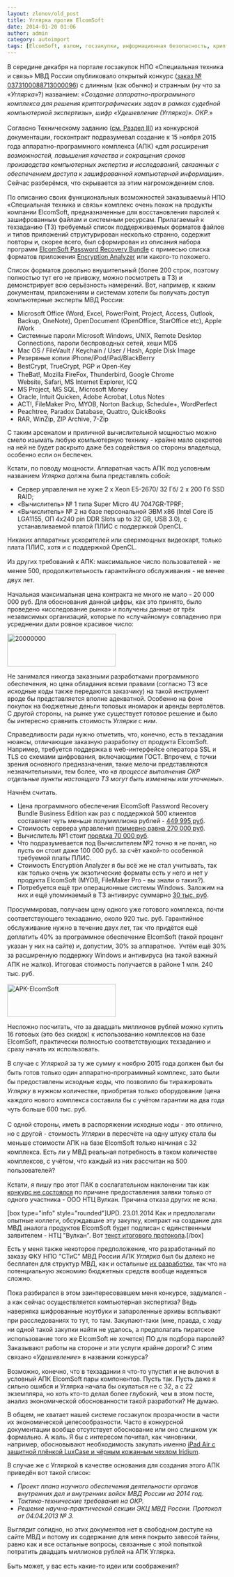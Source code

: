 ```yaml
---
layout: zlonov/old_post
title: Углярка против ElcomSoft
date: 2014-01-20 01:06
author: admin
category: autoimport
tags: [ElcomSoft, взлом, госзакупки, информационная безопасность, криптография, МВД, НТЦ Вулкан, пароль, Углярка, экспертиза]
---
```

<span style="line-height: 1.5em;">В середине декабря на портале госзакупок НПО «Специальная техника и связь» МВД России опубликовало открытый конкурс (<a href="http://zl.lc/sdp8n" target="_blank">заказ № 0373100088713000096</a>) </span><span style="line-height: 1.5em;">с длинным (как обычно) и странным (ну что за «<em>Углярка</em>»?) названием: «<em>Создание аппаратно-программного комплекса для решения криптографических задач в рамках судебной компьютерной экспертизы», шифр «Удешевление (Углярка)». ОКР.</em>»</span>

<span style="line-height: 1.5em;">Согласно Техническому заданию (<a href="http://zl.lc/xt5cd" target="_blank">см. Раздел III</a>) из конкурсной документации, госконтракт подразумевал создание к 15 ноября 2015 года аппаратно-программного комплекса (АПК) «<em>для расширения возможностей, повышения качества и сокращения сроков производства компьютерных экспертиз и исследований, связанных с обеспечением доступа к зашифрованной компьютерной информации</em>». Сейчас разберёмся, что скрывается за этим нагромождением слов.</span>

По описанию своих функциональных возможностей заказываемый НПО «Специальная техника и связь» комплекс очень похож на продукты компании ElcomSoft, предназначенные для восстановления паролей к зашифрованным файлам и системным ресурсам. Прилагаемый к техзаданию (ТЗ) требуемый список поддерживаемых форматов файлов и типов приложений структурирован несколько странно, содержит повторы и, скорее всего, был сформирован из описания набора программ <a href="http://zl.lc/74u86" target="_blank">ElcomSoft Password Recovery Bundle</a> с примесью списка форматов приложения <a href="http://zl.lc/o35ha" target="_blank">Encryption Analyzer</a> или какого-то похожего.

Список форматов довольно внушительный (более 200 строк, поэтому полностью тут его не привожу, можно посмотреть в ТЗ) и демонстрирует всю серьёзность намерений. Вот, например, к каким документам, приложениям и системам хотели бы получать доступ компьютерные эксперты МВД России:
<ul>
	<li>Microsoft Office (Word, Excel, PowerPoint, Project, Access, Outlook, Backup, OneNote), OpenDocument (OpenOffice, StarOffice etc), Apple iWork</li>
	<li>Системные пароли Microsoft Windows, UNIX, Remote Desktop Connections, пароли беспроводных сетей, хеши MD5</li>
	<li>Mac OS / FileVault / Keychain / User / Hash, Apple Disk Image</li>
	<li>Резервные копии iPhone/iPod/iPad/BlackBerry</li>
	<li><span style="line-height: 1.5em;">BestCrypt, </span>TrueCrypt, PGP и Open-Key</li>
	<li>TheBat!, Mozilla FireFox, Thunderbird, Google Chrome Website, Safari, MS Internet Explorer, ICQ</li>
	<li>MS Project, MS SQL, Microsoft Money</li>
	<li>Oracle, Intuit Quicken, Adobe Acrobat, Lotus Notes</li>
	<li>ACT!, FileMaker Pro, MYOB, Norton Backup, Schedule+, WordPerfect</li>
	<li>Peachtree, Paradox Database, Quattro, QuickBooks</li>
	<li>RAR, WinZip, ZIP Archive, 7-Zip</li>
</ul>
С таким арсеналом и приличной вычислительной мощностью можно смело изымать любую компьютерную технику - крайне мало секретов на ней не будет раскрыто даже без содействия со стороны владельца, особенно если он беспечен.

Кстати, по поводу мощности. Аппаратная часть АПК под условным названием <em>Углярка</em> должна была представлять собой:
<ul>
	<li>Сервер управления не хуже 2 x Xeon E5-2670/ 32 Гб/ 2 x 200 Гб SSD RAID;</li>
	<li>«Вычислитель» № 1 типа Super Micro 4U 7047GR-TPRF;</li>
	<li>«Вычислитель» № 2 на базе персональной ЭВМ х86 (Intel Core i5 LGA1155, ОП 4x240 pin DDR Slots up to 32 GB, USB 3.0), с устанавливаемой платой ПЛИС с поддержкой OpenCL.</li>
</ul>
Никаких аппаратных ускорителей или сверхмощных видеокарт, только плата ПЛИС, хотя и с поддержкой OpenCL.

<span style="line-height: 1.5em;">Из других требований к АПК: максимальное число пользователей - не менее 500, продолжительность гарантийного обслуживания - не менее двух лет.</span><span style="line-height: 1.5em;"> </span>

Начальная максимальная цена контракта не много не мало - 20 000 000 руб. Для обоснования данной цифры, как это принято, было проведено «исследование рынка» и получены данные от трёх независимых организаций, которые по «случайному» совпадению при усреднении дали ровное красивое число:

<a href="/assets/uploads/20000000.png"><img class="aligncenter size-full wp-image-5292" alt="20000000" src="https://i0.wp.com/zlonov.ru/wp-content/uploads/2010/12/logo.gif?fit=249%2C75&#038;ssl=1" width="249" height="75" /></a>

Не занимался никогда заказными разработками программного обеспечения, но цена обладания всеми правами (согласно ТЗ все исходные коды также передаются заказчику) на такой инструмент вроде бы представляется вполне адекватной. Особенно на фоне покупок на бюджетные деньги топовых иномарок и аренды вертолётов. С другой стороны, на рынке уже существует готовое решение и было бы интересно сравнить стоимость <em>Углярки</em> с ним.

Справедливости ради нужно отметить, что, конечно, есть в техзадании нюансы, отличающие заказную разработку от продукта ElcomSoft. Например, требуется поддержка в web-интерфейсе оператора SSL и TLS со схемами шифрования, включающими ГОСТ. Впрочем, с точки зрения основного предназначения, такие мелочи представляются незначительными, тем более, что «<em>в процессе выполнения ОКР отдельные пункты настоящего ТЗ могут быть изменены или уточнены</em>».

Начнём считать.
<ul>
	<li>Цена программного обеспечения ElcomSoft Password Recovery Bundle Business Edition как раз с поддержкой 500 клиентов составляет чуть меньше полумиллиона рублей - <a href="http://zl.lc/74u86" target="_blank">449 995 руб</a>.</li>
	<li>Стоимость сервера управления <a href="http://zl.lc/n054q" target="_blank">примерно равна 270 000 руб</a>.</li>
	<li>Вычислитель №1 стоит <a href="http://zl.lc/xxd8y" target="_blank">порядка 70 000 руб</a>.</li>
	<li>Что подразумевается под Вычислителем №2 точно я не понял, но пусть он стоит даже 100 000 руб. за счёт какой-то особенной требуемой платы ПЛИС.</li>
	<li>Стоимость Encryption Analyzer я бы всё же не стал учитывать, так как только очень уж экзотические форматы есть у него и нет у продукта ElcomSoft (MYOB, FileMaker Pro - вы знали о таких?).</li>
	<li>Потребуется ещё три операционные системы Windows. Заложим на них и ещё упоминаемый в ТЗ антивирус суммарно <a href="http://zl.lc/7fwke" target="_blank">30 тыс. руб</a>.</li>
</ul>
<span style="line-height: 1.5em;">Просуммировав, получаем цену одного уже готового комплекса, почти соответствующего техзаданию, около 920 тыс. руб. Гарантийное обслуживание нужно в течение двух лет, так что придётся ещё доплатить 40% за программное обеспечение ElcomSoft (такой процент указан у них на сайте) и, допустим, 30% за аппаратное.  Учтём ещё 30% за расширенную поддержку Windows и антивируса (на такой важный АПК не жалко). Итоговая стоимость получается в районе 1 млн. 240 тыс. руб.</span>

<a href="/assets/uploads/APK-ElcomSoft.png"><img class="aligncenter size-full wp-image-5293" alt="APK-ElcomSoft" src="https://i0.wp.com/zlonov.ru/wp-content/uploads/2010/12/logo.gif?fit=249%2C75&#038;ssl=1" width="249" height="75" /></a>

Несложно посчитать, что за двадцать миллионов рублей можно купить 16 готовых (это без скидок) к использованию комплексов на базе ElcomSoft, практически полностью соответствующих техзаданию и сразу начать их использовать.

<span style="line-height: 1.5em;">В случае с <em>Угляркой</em> за ту же сумму к ноябрю 2015 года должен был бы быть готов только один аппаратно-программный комплекс, зато были бы предоставлены исходные коды, что позволило бы тиражировать <em>Углярку</em> в нужном количестве, приобретая только оборудование (цена каждого нового комплекса составила бы с учётом гарантии на два года чуть больше 600 тыс. руб.</span>

<span style="line-height: 1.5em;">С одной стороны, иметь в распоряжении исходные коды - это отлично, но с другой - стоимость <em>Углярки</em> в пересчёте на одну штуку стала бы меньше стоимости АПК на базе ElcomSoft только начиная с 32 комплекса. Есть ли у МВД реальная потребность в таком количестве комплексов, с учётом, что каждый из них рассчитан на 500 пользователей?</span>

Кстати, я пишу про этот ПАК в сослагательном наклонении так как <a href="http://zl.lc/591jw" target="_blank">конкурс не состоялся</a> по причине предоставления заявки только от одного участника - ООО НТЦ Вулкан. Причина отказа других не ясна.

[box type="info" style="rounded"]UPD. 23.01.2014 Как и предполагали опытные коллеги, обсуждавшие эту закупку, контракт на создание для МВД аналога продуктов ElcomSoft будет подписан с единственным заявителем - НТЦ "Вулкан". Вот <a href="http://zl.lc/ql9kr" target="_blank">текст итогового протокола</a>.[/box]

Есть у меня также некоторое предположение, что разработанный по заказу ФКУ НПО "СТиС" МВД России <em>АПК Углярка</em> был бы далеко не бесплатен для структур МВД, как и остальные <a href="http://zl.lc/gvuzc" target="_blank">их разработки</a>, так что на потенциальную экономию бюджетных средств вообще надеяться сложно.

<span style="line-height: 1.5em;">Пока разбирался в этом заинтересовавшем меня конкурсе, задумался - а как сейчас осуществляется компьютерная экспертиза? Ведь наверняка шифрованные ноутбуки и запароленные архивы всплывают при расследованиях то тут, то там. Закупают-таки (мне, правда, с ходу ни одной такой закупки найти не удалось, а предполагать пиратское использование того же ElcomSoft не хочется) ПО для подбора паролей? Заказывают работы на стороне и эти услуги крайне дороги? С этим связано «<em>Удешевление</em>» в названии конкурса?</span>

Возможно, конечно, что в техзадании я что-то упустил и не включил в условный АПК ElcomSoft пары компонентов. Пусть так. Пусть даже я сильно ошибся и Углярка начала бы окупаться не с 32, а с 22 экземпляра, но хоть кто-то делал более глубокий, чем в этом посте, анализ экономической обоснованности такой разработки? Не думаю.

В общем, не хватает нашей системе госзакупок прозрачности в части их экономической целесообразности. Часто в конкурсной документации вообще отсутствует обоснование или оно слишком уж формально. А жаль. Я бы с интересом почитал, как чиновники, например, обосновывают необходимость закупать именно <a href="http://zl.lc/m5k64" target="_blank">iPad Air с защитной плёнкой LuxCase и чёрным кожанным чехлом Iridium</a>.

В случае же с Угляркой в качестве основания для создания этого АПК приведён вот такой список:
<ul>
	<li><em>Проект плана научного обеспечения деятельности органов внутренних дел и внутренних войск МВД России на 2014 год.</em></li>
	<li><em>Тактико-технические требования на ОКР.</em></li>
	<li><em>Решение научно-практической секции ЭКЦ МВД России. Протокол от 04.04.2013 № 3.</em></li>
</ul>
Выглядит солидно, но этих документов нет в свободном доступе на сайте МВД и потому их содержание для меня покрыто завесой тайны, равно как и все остальные вопросы, связанные с этой попыткой потратить двадцать миллионов рублей на АПК Углярка.

<span style="line-height: 1.5em;">Быть может, у вас есть какие-то идеи или соображения?</span>
